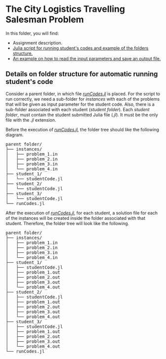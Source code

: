 # The City Logistics Travelling Salesman Problem

In this folder, you will find:

- Assignment description.
- [Julia script for running student's codes and example of the folders structure.](runCodes.jl)
- [An example on how to read the input parameters and save an output file.](student_1/student_id.jl)


## Details on folder structure for automatic running student's code

Consider a parent folder, in which file [*runCodes.jl*](runCodes.jl) is placed. For the script to run correctly, we need a sub-folder for *instances* with each of the problems that will be given as input parameter for the student code. Also, there is a sub-folder associated with each student (*student folder*). Each *student folder*, must contain the student submitted Julia file (*.jl*).  It must be the only file with the *.jl* extension.

Before the execution of  [*runCodes.jl*](runCodes.jl), the folder tree should like the following diagram.

<pre>
parent folder/
├── instances/
│   ├── problem_1.in
│   ├── problem_2.in
│   ├── problem_3.in
│   └── problem_4.in
├── student_1/
│   └── studentCode.jl
├── student_2/
│   └── studentCode.jl
├── student_3/
│   └── studentCode.jl
└── runCodes.jl
</pre>

After the execution of  [*runCodes.jl*](runCodes.jl), for each student, a solution file for each of the instances will be created inside the folder associated with that student. Therefore, the folder tree will look like the following. 

<pre>
parent folder/
├── instances/
│   ├── problem_1.in
│   ├── problem_2.in
│   ├── problem_3.in
│   └── problem_4.in
├── student_1/
│   ├── studentCode.jl
│   ├── problem_1.out
│   ├── problem_2.out
│   ├── problem_3.out
│   └── problem_4.out
├── student_2/
│   ├── studentCode.jl
│   ├── problem_1.out
│   ├── problem_2.out
│   ├── problem_3.out
│   └── problem_4.out
├── student_3/
│   ├── studentCode.jl
│   ├── problem_1.out
│   ├── problem_2.out
│   ├── problem_3.out
│   └── problem_4.out
└── runCodes.jl
</pre>